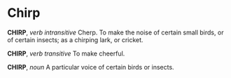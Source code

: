 # Chirp

**CHIRP**, _verb intransitive_ Cherp. To make the noise of certain small birds, or of certain insects; as a chirping lark, or cricket.

**CHIRP**, _verb transitive_ To make cheerful.

**CHIRP**, _noun_ A particular voice of certain birds or insects.